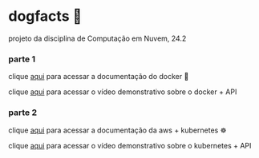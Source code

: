 # dogfacts 🐶

projeto da disciplina de Computação em Nuvem, 24.2

### parte 1

clique [aqui](https://brunozalc.github.io/projeto-cloud/docker/uso) para acessar a documentação do docker 🐳

clique [aqui](https://youtu.be/Gw8IJozeXlk) para acessar o vídeo demonstrativo sobre o docker + API

### parte 2

clique [aqui](https://brunozalc.github.io/projeto-cloud/aws/deploy/) para acessar a documentação da aws + kubernetes ☸️

clique [aqui](https://youtu.be/kp1-KOJTn48) para acessar o vídeo demonstrativo sobre o kubernetes + API
